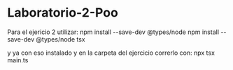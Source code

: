 # Laboratorio-2-Poo

Para el ejericio 2 utilizar:
npm install --save-dev @types/node
npm install --save-dev @types/node tsx 

y ya con eso instalado y en la carpeta del ejercicio correrlo con: npx tsx main.ts
